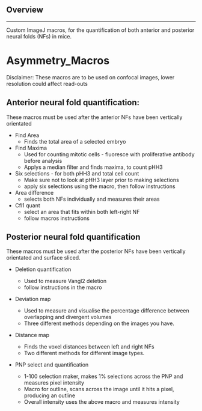 ## __Overview__
--------

Custom ImageJ macros, for the quantification of both anterior and posterior neural folds (NFs) in mice.

# Asymmetry_Macros
Disclaimer: These macros are to be used on confocal images, lower resolution could affect read-outs
## Anterior neural fold quantification:
These macros must be used after the anterior NFs have been vertically orientated
- Find Area
    - Finds the total area of a selected embryo
- Find Maxima
    - Used for counting mitotic cells - fluoresce with proliferative antibody before analysis
    - Applys a median filter and finds maxima, to count pHH3 
- Six selections - for both pHH3 and total cell count
    - Make sure not to look at pHH3 layer prior to making selections
    - apply six selections using the macro, then follow instructions
- Area difference
    - selects both NFs individually and measures their areas
- Cfl1 quant
    - select an area that fits within both left-right NF
    - follow macros instructions

## Posterior neural fold quantification
These macros must be used after the posterior NFs have been vertically orientated and surface sliced.

- Deletion quantification
    - Used to measure Vangl2 deletion
    - follow instructions in the macro

- Deviation map
    - Used to measure and visualise the percentage difference between overlapping and divergent volumes
    - Three different methods depending on the images you have.

- Distance map
    - Finds the voxel distances between left and right NFs
    - Two different methods for different image types.

- PNP select and quantification
    - 1-100 selection maker, makes 1% selections across the PNP and measures pixel intensity
    - Macro for outline, scans across the image until it hits a pixel, producing an outline
    - Overall intensity uses the above macro and measures intensity